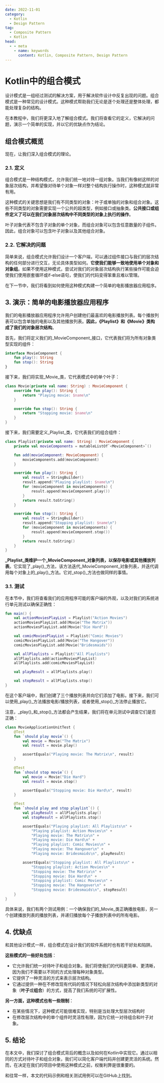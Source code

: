 ```yaml
---
date: 2022-11-01
category:
  - Kotlin
  - Design Pattern
tag:
  - Composite Pattern
  - Kotlin
head:
  - - meta
    - name: keywords
      content: Kotlin, Composite Pattern, Design Pattern
---
```

# Kotlin中的组合模式

设计模式是一组经过测试的解决方案，用于解决软件设计中反复出现的问题。组合模式是一种常见的设计模式。这种模式帮助我们无论是逐个处理还是整体处理，都能处理复杂的结构。

在本教程中，我们将更深入地了解组合模式。我们将查看它的定义，它解决的问题，演示一个简单的实现，并以它的优缺点作为结论。

## 组合模式概览

现在，让我们深入组合模式的理论。

### 2.1. 定义

组合模式是一种结构模式，允许我们统一地对待一组对象。当我们有像树这样的对象层次结构，并希望像对待单个对象一样对整个结构执行操作时，这种模式就非常有用。

这种模式的关键思想是我们有不同类型的对象：叶子或单独的对象和组合对象。这些不同类型的对象需要实现一个公共的超类型，例如接口或抽象类。**公共接口或组件定义了可以在我们对象层次结构中不同类型的对象上执行的操作**。

叶子对象代表不包含子对象的单个对象，而组合对象可以包含任意数量的子组件。因此，组合对象可以包含叶子对象以及其他组合对象。

### 2.2. 它解决的问题

简单来说，组合模式允许我们设计一个客户端，可以通过组件接口与我们的层次结构的任何部分进行交互，无论具体类型如何。**它使我们能够一致地使用单个对象和对象组**。如果不使用这种模式，尝试对我们的对象层次结构执行某些操作可能会迫使我们使用嵌套循环或if-else语句，使我们的代码变得笨重且难以管理。

在下一节中，我们将看到如何使用这种模式构建一个简单的电影播放器应用程序。

## 3. 演示：简单的电影播放器应用程序

我们的电影播放器应用程序允许用户创建他们最喜欢的电影播放列表。每个播放列表可以包含单独的电影以及其他播放列表。**因此，《Playlist》和《Movie》类构成了我们的对象层次结构**。

首先，我们将定义我们的_MovieComponent_接口，它代表我们将为所有对象类型实现的组件：

```kotlin
interface MovieComponent {
    fun play(): String
    fun stop(): String
}
```

接下来，我们将实现_Movie_类，它代表模式中的单个叶子：

```kotlin
class Movie(private val name: String) : MovieComponent {
    override fun play(): String {
        return "Playing movie: $name\n"
    }

    override fun stop(): String {
        return "Stopping movie: $name\n"
    }
}
```

接下来，我们需要定义_Playlist_类，它代表我们的组合组件：

```kotlin
class Playlist(private val name: String) : MovieComponent {
    private val movieComponents = mutableListOf`<MovieComponent>`()

    fun add(movieComponent: MovieComponent) {
        movieComponents.add(movieComponent)
    }

    override fun play(): String {
        val result = StringBuilder()
        result.append("Playing playlist: $name\n")
        for (movieComponent in movieComponents) {
            result.append(movieComponent.play())
        }
        return result.toString()
    }

    override fun stop(): String {
        val result = StringBuilder()
        result.append("Stopping playlist: $name\n")
        for (movieComponent in movieComponents) {
            result.append(movieComponent.stop())
        }
        return result.toString()
    }
}
```

**_Playlist_类维护一个_MovieComponent_对象列表，以保存电影或其他播放列表**。它实现了_play()_方法，该方法迭代_MovieComponent_对象列表，并迭代调用每个对象上的_play()_方法。它对_stop()_方法也做同样的事情。

### 3.1. 测试

在本节中，我们将查看我们的应用程序可能的客户端的外观，以及对我们的系统进行单元测试以确保正确性：

```kotlin
fun main() {
    val actionMoviesPlayList = Playlist("Action Movies")
    actionMoviesPlayList.add(Movie("The Matrix"))
    actionMoviesPlayList.add(Movie("Die Hard"))

    val comicMoviesPlayList = Playlist("Comic Movies")
    comicMoviesPlayList.add(Movie("The Hangover"))
    comicMoviesPlayList.add(Movie("Bridesmaids"))

    val allPlaylists = Playlist("All Playlists")
    allPlaylists.add(actionMoviesPlayList)
    allPlaylists.add(comicMoviesPlayList)

    val playResult = allPlaylists.play()

    val stopResult = allPlaylists.stop()
}
```

在这个客户端中，我们创建了三个播放列表并向它们添加了电影。接下来，我们可以使用_play()_方法播放电影/播放列表，或者使用_stop()_方法停止播放它。

注意，_play()_和_stop()_方法都会产生结果，我们将在单元测试中调查它们是否正确：

```kotlin
class MovieApplicationUnitTest {
    @Test
    fun `should play movie`() {
        val movie = Movie("The Matrix")
        val result = movie.play()

        assertEquals("Playing movie: The Matrix\n", result)
    }

    @Test
    fun `should stop movie`() {
        val movie = Movie("Die Hard")
        val result = movie.stop()

        assertEquals("Stopping movie: Die Hard\n", result)
    }

    @Test
    fun `should play and stop playlist`() {
        val playResult = allPlaylists.play()
        val stopResult = allPlaylists.stop()

        assertEquals("Playing playlist: All Playlists\n" +
            "Playing playlist: Action Movies\n" +
            "Playing movie: The Matrix\n" +
            "Playing movie: Die Hard\n" +
            "Playing playlist: Comic Movies\n" +
            "Playing movie: The Hangover\n" +
            "Playing movie: Bridesmaids\n", playResult)

        assertEquals("Stopping playlist: All Playlists\n" +
            "Stopping playlist: Action Movies\n" +
            "Stopping movie: The Matrix\n" +
            "Stopping movie: Die Hard\n" +
            "Stopping playlist: Comic Movies\n" +
            "Stopping movie: The Hangover\n" +
            "Stopping movie: Bridesmaids\n", stopResult)
    }
}
```

具体来说，我们有两个测试用例：一个确保我们的_Movie_类正确播放电影，另一个创建播放列表的播放列表，并递归播放每个子播放列表中的所有电影。

## 4. 优缺点

和其他设计模式一样，组合模式在设计我们的软件系统时也有若干好处和陷阱。

**这些模式的一些好处包括**：

- 它允许我们统一对待叶子和组合对象。我们将使我们的代码更简单、更清晰，因为我们不需要以不同的方式处理每种对象类型。
- 它提供了一种灵活的方式来表示层次结构。
- 它通过提供一种在不修改现有代码的情况下轻松向层次结构中添加新类型的对象（**叶子**或**组合**）的方式，提高了我们系统的可扩展性。

**另一方面，这种模式也有一些限制**：

- 在某些情况下，这种模式可能很难实现，特别是当处理大型层次结构时
- 在修改层次结构中的单个组件时灵活性有限，因为它统一对待组合和叶子对象。

## 5. 结论

在本文中，我们探讨了组合模式背后的概念以及如何在Kotlin中实现它。通过以相同的方式对待叶子和组合对象，我们可以简化客户端代码并创建更灵活的系统。然而，在决定在我们的项目中使用这种模式之前，权衡利弊是很重要的。

和往常一样，本文的代码示例和相关测试用例可以在GitHub上找到。